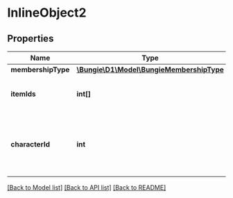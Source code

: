 # InlineObject2

## Properties
Name | Type | Description | Notes
------------ | ------------- | ------------- | -------------
**membershipType** | [**\Bungie\D1\Model\BungieMembershipType**](BungieMembershipType.md) |  | [optional] 
**itemIds** | **int[]** | An array of item instanceIds to equip. | [optional] 
**characterId** | **int** | A valid characterId that is associated with the given account. | [optional] 

[[Back to Model list]](../README.md#documentation-for-models) [[Back to API list]](../README.md#documentation-for-api-endpoints) [[Back to README]](../README.md)


